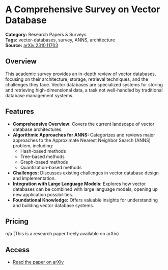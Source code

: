 # A Comprehensive Survey on Vector Database

**Category:** Research Papers & Surveys  
**Tags:** vector-databases, survey, ANNS, architecture  
**Source:** [arXiv:2310.11703](https://arxiv.org/abs/2310.11703)

## Overview
This academic survey provides an in-depth review of vector databases, focusing on their architecture, storage, retrieval techniques, and the challenges they face. Vector databases are specialized systems for storing and retrieving high-dimensional data, a task not well-handled by traditional database management systems.

## Features
- **Comprehensive Overview:** Covers the current landscape of vector database architectures.
- **Algorithmic Approaches for ANNS:** Categorizes and reviews major approaches to the Approximate Nearest Neighbor Search (ANNS) problem, including:
  - Hash-based methods
  - Tree-based methods
  - Graph-based methods
  - Quantization-based methods
- **Challenges:** Discusses existing challenges in vector database design and implementation.
- **Integration with Large Language Models:** Explores how vector databases can be combined with large language models, opening up new application possibilities.
- **Foundational Knowledge:** Offers valuable insights for understanding and building vector database systems.

## Pricing
n/a (This is a research paper freely available on arXiv)

## Access
- [Read the paper on arXiv](https://arxiv.org/abs/2310.11703)
